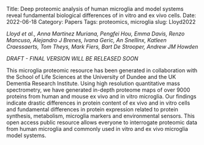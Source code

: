 Title: Deep proteomic analysis of human microglia and model systems reveal fundamental biological differences of in vitro and ex vivo cells.
Date: 2022-06-18
Category: Papers
Tags: proteomics, microglia
slug: Lloyd2022

*Lloyd et al., Anna Martinez Muriana, Pengfei Hou, Emma Davis, Renzo Mancuso, Alejandro J Brenes, Ivana Geric, An Snellinx, Katleen Craessaerts, Tom Theys, Mark Fiers, Bart De Strooper, Andrew JM Howden*

*DRAFT - FINAL VERSION WILL BE RELEASED SOON*

This microglia proteomic resource has been generated in collaboration with the School of Life Sciences at the University of Dundee and the UK Dementia Research Institute. Using high resolution quantitative mass spectrometry, we have generated in-depth proteome maps of over 9000 proteins from human and mouse ex vivo and in vitro microglia. Our findings indicate drastic differences in protein content of ex vivo and in vitro cells and fundamental differences in protein expression related to protein synthesis, metabolism, microglia markers and environmental sensors. This open access public resource allows everyone to interrogate proteomic data from human microglia and commonly used in vitro and ex vivo microglia model systems.
